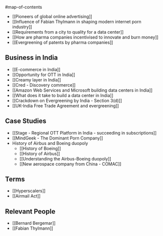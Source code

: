 #map-of-contents 

- [[Pioneers of global online advertising]]
- [[Influence of Fabian Thylmann in shaping modern internet porn industry]]
- [[Requirements from a city to quality for a data center]]
- [[How are pharma companies incentivised to innovate and burn money]]
- [[Evergreening of patents by pharma companies]]

## Business in India
- [[E-commerce in India]]
- [[Opportunity for OTT in India]]
- [[Creamy layer in India]]
- [[Cred - Discovery commerce]]
- [[Amazon Web Services and Microsoft building data centers in India]]
- [[What does it take to build a data center in India]]
- [[Crackdown on Evergreening by India - Section 3(d)]]
- [[UK-India Free Trade Agreement and evergreening]]

## Case Studies
- [[Stage - Regional OTT Platform in India - succeeding in subscriptions]]
- [[MindGeek - The Dominant Porn Company]]
- History of Airbus and Boeing duopoly
	- [[History of Boeing]]
	- [[History of Airbus]]
	- [[Understanding the Airbus-Boeing duopoly]]
	- [[New aerospace company from China - COMAC]]

## Terms
- [[Hyperscalers]]
- [[Airmail Act]]

## Relevant People
- [[Bernard Bergemar]]
- [[Fabian Thylmann]]
